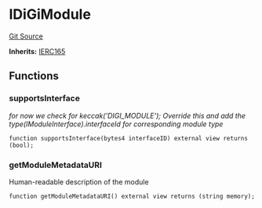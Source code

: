 # IDiGiModule
[Git Source](https://github.com/digiv3rse/protocol-contracts/blob/0d518167a484d4368bad0990424be098fe779fa4/contracts/modules/interfaces/IDiGiModule.sol)

**Inherits:**
[IERC165](/contracts/misc/PermissionlessCreator.sol/interface.IERC165.md)


## Functions
### supportsInterface

*for now we check for keccak('DIGI_MODULE');
Override this and add the type(IModuleInterface).interfaceId for corresponding module type*


```solidity
function supportsInterface(bytes4 interfaceID) external view returns (bool);
```

### getModuleMetadataURI

Human-readable description of the module


```solidity
function getModuleMetadataURI() external view returns (string memory);
```

